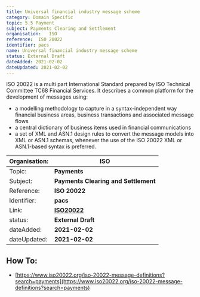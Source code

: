 ```yaml
---
title: Universal financial industry message scheme
category: Domain Specific
topic: 5.5 Payment
subject: Payments Clearing and Settlement
organisation:	ISO
reference:	ISO 20022
identifier:	pacs
name: Universal financial industry message scheme
status: External Draft
dateAdded: 2021-02-02
dateUpdated: 2021-02-02
---
```




ISO 20022 is a multi part International Standard prepared by ISO Technical Committee TC68 Financial Services. It describes a common platform for the development of messages using:
 - a modelling methodology to capture in a syntax-independent way financial business areas, business transactions and associated message flows
 - a central dictionary of business items used in financial communications
 - a set of XML and ASN.1 design rules to convert the message models into XML or ASN.1 schemas, whenever the use of the ISO 20022 XML or ASN.1-based syntax is preferred.

| Organisation: | **ISO**|
| --- | --- |
| Topic: | **Payments** | 
| Subject: | **Payments Clearing and Settlement** |
| Reference: | **ISO 20022** |
| Identifier: |	**pacs** |
| Link: | **[ISO20022](https://www.iso20022.org/iso-20022-message-definitions?search=payments)** |
| status: | **External Draft** |
| dateAdded: | **2021-02-02** |
| dateUpdated: | **2021-02-02** |


## How To:
 - [https://www.iso20022.org/iso-20022-message-definitions?search=payments](https://www.iso20022.org/iso-20022-message-definitions?search=payments)
